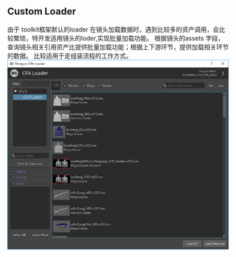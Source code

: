## Custom Loader
由于 toolkit框架默认的loader 在镜头加载数据时，遇到比较多的资产调用，会比较繁琐，特开发适用镜头的loder,实现批量加载功能。
根据镜头的assets 字段，查询镜头相关引用资产比提供批量加载功能；根据上下游环节，提供加载相关环节的数据。
比较适用于走组装流程的工作方式。
![image](https://github.com/DiLinTian/tk-cfaloader/blob/master/images/Load.png)
